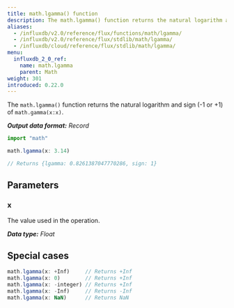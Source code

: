 ```yaml
---
title: math.lgamma() function
description: The math.lgamma() function returns the natural logarithm and sign (-1 or +1) of `math.gamma(x:x)`.
aliases:
  - /influxdb/v2.0/reference/flux/functions/math/lgamma/
  - /influxdb/v2.0/reference/flux/stdlib/math/lgamma/
  - /influxdb/cloud/reference/flux/stdlib/math/lgamma/
menu:
  influxdb_2_0_ref:
    name: math.lgamma
    parent: Math
weight: 301
introduced: 0.22.0
---
```


The `math.lgamma()` function returns the natural logarithm and sign (-1 or +1) of `math.gamma(x:x)`.

_**Output data format:** Record_

```js
import "math"

math.lgamma(x: 3.14)

// Returns {lgamma: 0.8261387047770286, sign: 1}
```

## Parameters

### x
The value used in the operation.

_**Data type:** Float_

## Special cases
```js
math.lgamma(x: +Inf)     // Returns +Inf
math.lgamma(x: 0)        // Returns +Inf
math.lgamma(x: -integer) // Returns +Inf
math.lgamma(x: -Inf)     // Returns -Inf
math.lgamma(x: NaN)      // Returns NaN
```

